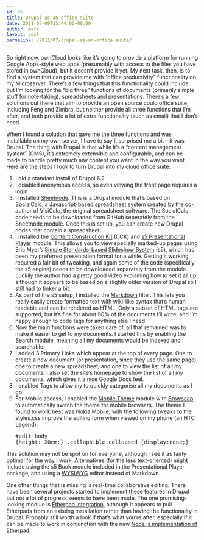 ```yaml
---
id: 35
title: Drupal as an office suite
date: 2011-07-09T15:44:06+00:00
author: mark
layout: post
permalink: /2011/07/drupal-as-an-office-suite/
---
```

So right now, ownCloud looks like it&#8217;s going to provide a platform for running Google Apps-style web apps (presumably with access to the files you have stored in ownCloud), but it doesn&#8217;t provide it yet. My next task, then, is to find a system that can provide me with &#8220;office productivity&#8221; functionality on my Microserver. There&#8217;s a few things that this functionality could include, but I&#8217;m looking for the &#8220;big three&#8221; functions of documents (primarily simple stuff for note-taking), spreadsheets and presentations. There&#8217;s a few solutions out there that aim to provide an open source could office suite, including Feng and Zimbra, but neither provide all three functions that I&#8217;m after, and both provide a lot of extra functionality (such as email) that I don&#8217;t need.

When I found a solution that gave me the three functions and was installable on my own server, I have to say it surprised me a bit &#8211; it was Drupal. The thing with Drupal is that while it&#8217;s a &#8220;content management system&#8221; (CMS), it&#8217;s extremely extensible and configurable, and can be made to handle pretty much any content you want in the way you want. Here are the steps I took to turn Drupal into my cloud office suite:

  1. I did a standard install of Drupal 6.2
  2. I disabled anonymous access, so even viewing the front page requires a login
  3. I installed [Sheetnode](https://drupal.org/project/sheetnode). This is a Drupal module that&#8217;s based on [SocialCalc](http://peapodcast.com/sgi/olpc/), a Javascript-based spreadsheet system created by the co-author of VisiCalc, the original spreadsheet software. The SocialCalc code needs to be downloaded from GitHub seperately from the Sheetnode module. Once this is set up, you can create new Drupal nodes that contain a spreadsheet.
  4. I installed the [Content Construction Kit](https://drupal.org/project/cck) (CCK) and [s5 Presentational Player](https://drupal.org/project/s5) module. This allows you to view specially marked-up pages using Eric Myer&#8217;s [Simple Standards-based Slideshow System](http://s5project.org/) (s5), which has been my preferred presentation format for a while. Getting it working required a fair bit of tweaking, and again some of the code (specifically the s5 engine) needs to be downloaded separately from the module. Luckily the author had a pretty good video explaining how to  set it all up although it appears to be based on a slightly older version of Drupal so I still had to tinker a bit.
  5. As part of the s5 setup, I installed the [Markdown](https://drupal.org/project/markdown) filter. This lets you really easily create formatted text with wiki-like syntax that&#8217;s human readable and can be rendered as HTML. Only a subset of HTML tags are supported, but it&#8217;s fine for about 90% of the documents I&#8217;ll write, and I&#8217;m happy enough to code tags for anything else I need.
  6. Now the main functions were taken care of, all that remained was to make it easier to get to my documents. I started this by enabling the Search module, meaning all my documents would be indexed and searchable.
  7. I added 3 Primary Links which appear at the top of every page. One to create a new document (or presentation, since they use the same page), one to create a new spreadsheet, and one to view the list of all my documents. I also set the site&#8217;s homepage to show the list of all my documents, which gives it a nice Google Docs feel.
  8. I enabled Tags to allow my to quickly categorise all my documents as I go
  9. For Mobile access, I enabled the [Mobile Theme](https://drupal.org/project/mobile_theme) module with [Browscap](https://drupal.org/project/browscap) to automatically switch the theme for mobile browsers. The theme I found to work best was [Nokia Mobile](https://drupal.org/project/nokia_mobile), with the following tweaks to the styles.css improve the editing form when viewed on my phone (an HTC Legend): 
    <pre>#edit-body {height: 20em;}
.collapsible.collapsed {display:none;}</pre>

This solution may not be spot on for everyone, although I see it as fairly optimal for the way I work. Alternatives (for the less text-oriented) might include using the s5 Book module included in the Presentational Player package, and using a [WYSIWYG](https://drupal.org/project/wysiwyg) editor instead of Markdown.

One other things that is missing is real-time collaborative editing. There have been several projects started to implement these features in Drupal but not a lot of progress seems to have been made. The one promising-looking module is [Etherpad Integration](https://drupal.org/project/etherpad), although it appears to pull Etherpads from an existing installation rather than having the functionality in Drupal. Probably still worth a look if that&#8217;s what you&#8217;re after, especially if it can be made to work in conjunction with the new [Node.js implementation of Etherpad](https://github.com/Pita/etherpad-lite).
